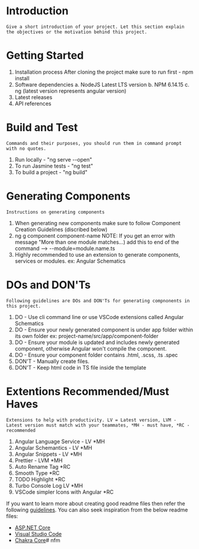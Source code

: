 # Introduction 
    Give a short introduction of your project. Let this section explain the objectives or the motivation behind this project. 

# Getting Started
1.	Installation process
    After cloning the project make sure to run first - npm install
2.	Software dependencies
    a. NodeJS Latest LTS version
    b. NPM 6.14.15
    c. ng (latest version represents angular version)
3.	Latest releases
4.	API references

# Build and Test
    Commands and their purposes, you should run them in command prompt with no quotes.
1. Run locally - "ng serve --open"
2. To run Jasmine tests - "ng test"
3. To build a project - "ng build"

# Generating Components
    Instructions on generating components 
1. When generating new components make sure to follow Component Creation Guidelines (discribed below)
2. ng g component component-name NOTE: If you get an error with message "More than one module matches...) add this to end of the command --> --module=module.name.ts
3. Highly recommended to use an extension to generate components, services or modules. ex: Angular Schematics

# DOs and DON'Ts
    Following guidelines are DOs and DON'Ts for generating compnonents in this project.  
1. DO - Use cli command line or use VSCode extensions called Angular Schematics
2. DO - Ensure your newly generated component is under app folder within its own folder ex: project-name/src/app/component-folder
3. DO - Ensure your module is updated and includes newly generated component, otherwise Angular won't compile the component.
4. DO - Ensure your component folder contains .html, .scss, .ts .spec
5. DON'T - Manually create files.
6. DON'T - Keep html code in TS file inside the template

# Extentions Recommended/Must Haves
    Extensions to help with productivity. LV = Latest version, LVM - Latest version must match with your teammates, *MH - must have, *RC - recommended
1. Angular Language Service - LV *MH
2. Angular Schemantics - LV *MH
3. Angular Snippets - LV *MH
4. Prettier - LVM *MH
5. Auto Rename Tag  *RC
6. Smooth Type *RC
7. TODO Highlight *RC
8. Turbo Console Log LV *MH
9. VSCode simpler Icons with Angular *RC

If you want to learn more about creating good readme files then refer the following [guidelines](https://docs.microsoft.com/en-us/azure/devops/repos/git/create-a-readme?view=azure-devops). You can also seek inspiration from the below readme files:
- [ASP.NET Core](https://github.com/aspnet/Home)
- [Visual Studio Code](https://github.com/Microsoft/vscode)
- [Chakra Core](https://github.com/Microsoft/ChakraCore)#   n f m  
 